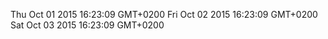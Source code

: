 Thu Oct 01 2015 16:23:09 GMT+0200
Fri Oct 02 2015 16:23:09 GMT+0200
Sat Oct 03 2015 16:23:09 GMT+0200

